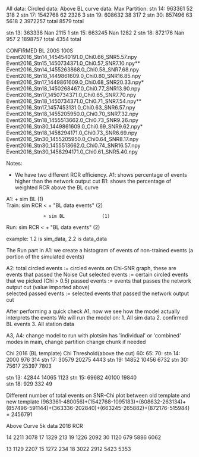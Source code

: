 All data:               Circled data:         Above BL curve data:                      Max Partition:
stn 14:     963361                      52                            318               2
stn 17:     1542768                     62                           2326               3
stn 19:     608632                      38                            317               2
stn 30:     857496                      63                           5618               2
            3972257   total                                          8579   total

stn 13:     363336                      Nan                          2115               1
stn 15:     663245                      Nan                          1282               2
stn 18:     872176                      Nan                           957               2
            1898757   total                                          4354   total

CONFIRMED BL 
200S                                                         100S
Event2016_Stn14_1454540191.0_Chi0.66_SNR5.57.npy             Event2016_Stn15_1450734371.0_Chi0.57_SNR7.10.npy**
Event2016_Stn14_1455263868.0_Chi0.58_SNR7.68.npy            
                                                             Event2016_Stn18_1449861609.0_Chi0.80_SNR16.85.npy
Event2016_Stn17_1449861609.0_Chi0.68_SNR20.33.npy*           Event2016_Stn18_1450268467.0_Chi0.77_SNR13.90.npy    
Event2016_Stn17_1450734371.0_Chi0.65_SNR7.70.npy             Event2016_Stn18_1450734371.0_Chi0.71_SNR7.54.npy**
Event2016_Stn17_1457453131.0_Chi0.63_SNR6.57.npy             Event2016_Stn18_1455205950.0_Chi0.70_SNR7.32.npy
                                                             Event2016_Stn18_1455513662.0_Chi0.73_SNR9.26.npy
Event2016_Stn30_1449861609.0_Chi0.69_SNR9.62.npy*            Event2016_Stn18_1458294171.0_Chi0.73_SNR6.69.npy
Event2016_Stn30_1455205950.0_Chi0.64_SNR8.17.npy            
Event2016_Stn30_1455513662.0_Chi0.74_SNR16.57.npy           
Event2016_Stn30_1458294171.0_Chi0.61_SNR5.40.npy            

Notes:
- We have two different RCR efficiency. A1: shows percentage of events higher than the network output cut 
                                        B1: shows the percentage of weighted RCR above the BL curve 


A1:
                  + sim BL              (1)                
Train: sim RCR <
                  + "BL data events"    (2)

                  + sim BL              (1)                
Run:   sim RCR <
                  + "BL data events"    (2)

example: 1.2 is sim_data, 2.2 is data_data 

The Run part in A1: we create a histogram of events of non-trained events (a portion of the simulated events)
 
A2:
total circled events := circled events on Chi-SNR graph, these are events that passed the Noise Cut
selected events := certain circled events that we picked (Chi > 0.5)
passed events := events that passes the network output cut (value imported above)  
selected passed events := selected events that passed the network output cut    

After performing a quick check A1, now we see how the model actually interprets the events
We will run the model on:
    1. All sim data
    2. confirmed BL events
    3. All station data

A3, A4:
change model to run with
plotsim has 'individual' or 'combined' modes
in main, change partition 
change chunk if needed



Chi 2016 (BL template)
Chi Threshold(above the cut)    60:              65:             70:
stn 14:                             2000            976             314
stn 17:                             30579           20275           4443
stn 19:                             14852           10456           6732
stn 30:                             75617           25397           7803

stn 13:                             42844           14065           1123
stn 15:                             69682           40100           19840   
stn 18:                             929             332             49

Different number of total events on SNR-Chi plot between old template and new template
(963361-480056)+(1542768-1095183)+(608632-263134)+(857496-591144)+(363336-202840)+(663245-265882)+(872176-515984) = 2456791


Above Curve 5k data
    2016    RCR

14  2211    3078
17  1329    213
19  1226    2092
30  1120    679
    5886    6062

13  1129    2207
15  1272    234
18  3022    2912
    5423    5353










